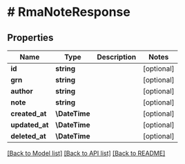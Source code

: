 # # RmaNoteResponse


## Properties


Name | Type | Description | Notes
------------ | ------------- | ------------- | -------------
**id**| **string** |   | [optional]
**grn**| **string** |   | [optional]
**author**| **string** |   | [optional]
**note**| **string** |   | [optional]
**created_at**| **\DateTime** |   | [optional]
**updated_at**| **\DateTime** |   | [optional]
**deleted_at**| **\DateTime** |   | [optional]


[[Back to Model list]](../../README.md#models) [[Back to API list]](../../README.md#endpoints) [[Back to README]](../../README.md)